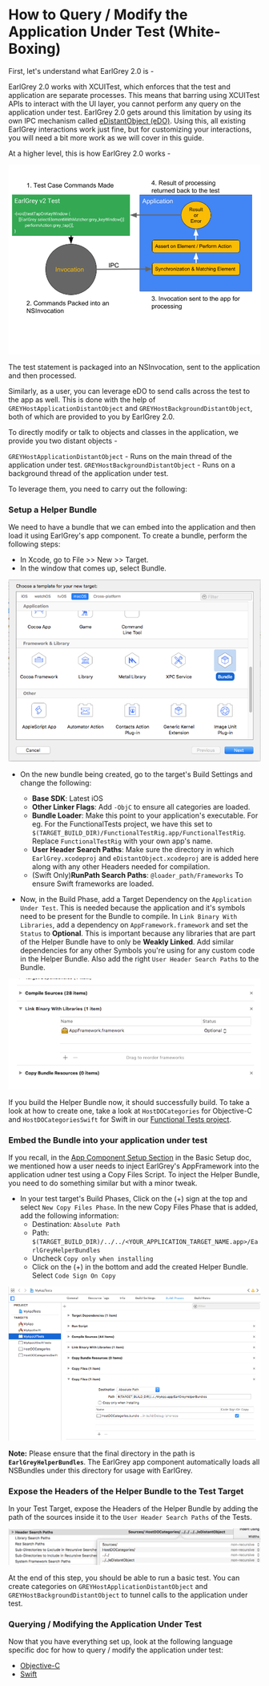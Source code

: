 # How to Query / Modify the Application Under Test (White-Boxing)

First, let's understand what EarlGrey 2.0 is -

EarlGrey 2.0 works with XCUITest, which enforces that the test and application
are separate processes. This means that barring using XCUITest APIs to interact
with the UI layer, you cannot perform any query on the application under test.
EarlGrey 2.0 gets around this limitation by using its own IPC mechanism called
[eDistantObject (eDO)](https://github.com/google/eDistantObject). Using this,
all existing EarlGrey interactions work just fine, but for customizing your
interactions, you will need a bit more work as we will cover in this guide.

At a higher level, this is how EarlGrey 2.0 works -

<img src="images/earlgrey2overview.png">

The test statement is packaged into an NSInvocation, sent to the application and
then processed.

Similarly, as a user, you can leverage eDO to send calls across the test to the
app as well. This is done with the help of `GREYHostApplicationDistantObject`
and `GREYHostBackgroundDistantObject`, both of which are provided to you by
EarlGrey 2.0.

To directly modify or talk to objects and classes in the application, we provide
you two distant objects -

`GREYHostApplicationDistantObject` - Runs on the main thread of the application
under test. `GREYHostBackgroundDistantObject` - Runs on a background thread of
the application under test.

To leverage them, you need to carry out the following:

### Setup a Helper Bundle

We need to have a bundle that we can embed into the application and then load it
using EarlGrey's app component. To create a bundle, perform the following steps:

*   In Xcode, go to File >> New >> Target.
*   In the window that comes up, select Bundle.

<img src="images/bundle.png">

*   On the new bundle being created, go to the target's Build Settings and
    change the following:

    *   **Base SDK**: Latest iOS
    *   **Other Linker Flags**: Add `-ObjC` to ensure all categories are loaded.
    *   **Bundle Loader**: Make this point to your application's executable. For
        eg. For the FunctionalTests project, we have this set to
        `$(TARGET_BUILD_DIR)/FunctionalTestRig.app/FunctionalTestRig`. Replace
        `FunctionalTestRig` with your own app's name.
    *   **User Header Search Paths**: Make sure the directory in which
        `EarlGrey.xcodeproj` and `eDistantObject.xcodeproj` are is added here
        along with any other Headers needed for compilation.
    *   (Swift Only)**RunPath Search Paths**: `@loader_path/Frameworks` To
        ensure Swift frameworks are loaded.

*   Now, in the Build Phase, add a Target Dependency on the `Application Under
    Test`. This is needed because the application and it's symbols need to be
    present for the Bundle to compile. In `Link Binary With Libraries`, add a
    dependency on `AppFramework.framework` and set the `Status` to **Optional**.
    This is important because any libraries that are part of the Helper Bundle
    have to only be **Weakly Linked**. Add similar dependencies for any other
    Symbols you're using for any custom code in the Helper Bundle. Also add the
    right `User Header Search Paths` to the Bundle.

<img src="images/helperBundleBuildPhases.png">

If you build the Helper Bundle now, it should successfully build. To take a look
at how to create one, take a look at `HostDOCategories` for Objective-C and
`HostDOCategoriesSwift` for Swift in our
[Functional Tests project](../Tests/FunctionalTests/FunctionalTests.xcodeproj).

### Embed the Bundle into your application under test

If you recall, in the [App Component Setup Section](setup.md#3-app-component) in
the Basic Setup doc, we mentioned how a user needs to inject EarlGrey's
AppFramework into the application udner test using a Copy Files Script. To
inject the Helper Bundle, you need to do something similar but with a minor
tweak.

*   In your test target's Build Phases, Click on the (+) sign at the top and
    select `New Copy Files Phase`. In the new Copy Files Phase that is added,
    add the following information:
    *   Destination: `Absolute Path`
    *   Path:
        `$(TARGET_BUILD_DIR)/../../<YOUR_APPLICATION_TARGET_NAME.app>/EarlGreyHelperBundles`
    *   Uncheck `Copy only when installing`
    *   Click on the (+) in the bottom and add the created Helper Bundle. Select
        `Code Sign On Copy`

<img src="images/helperBundleCopyFilesBuildPhase.png">

**Note:** Please ensure that the final directory in the path is
**`EarlGreyHelperBundles`**. The EarlGrey app component automatically loads all
NSBundles under this directory for usage with EarlGrey.

### Expose the Headers of the Helper Bundle to the Test Target

In your Test Target, expose the Headers of the Helper Bundle by adding the path
of the sources inside it to the `User Header Search Paths` of the Tests.

<img src ="images/helperBundleHeaders.png">

At the end of this step, you should be able to run a basic test. You can create
categories on `GREYHostApplicationDistantObject` and
`GREYHostBackgroundDistantObject` to tunnel calls to the application under test.

### Querying / Modifying the Application Under Test

Now that you have everything set up, look at the following language specific doc
for how to query / modify the application under test:

*   [Objective-C](objective-c-white-boxing.md)
*   [Swift](swift-white-boxing.md)
